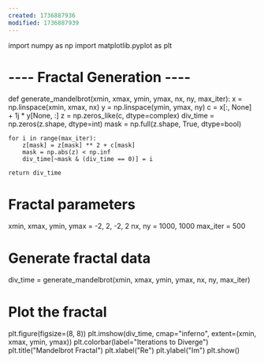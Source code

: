 ```yaml
---
created: 1736887936
modified: 1736887939
---
```


import numpy as np
import matplotlib.pyplot as plt

# ---- Fractal Generation ----
def generate_mandelbrot(xmin, xmax, ymin, ymax, nx, ny, max_iter):
    x = np.linspace(xmin, xmax, nx)
    y = np.linspace(ymin, ymax, ny)
    c = x[:, None] + 1j * y[None, :]
    z = np.zeros_like(c, dtype=complex)
    div_time = np.zeros(z.shape, dtype=int)
    mask = np.full(z.shape, True, dtype=bool)

    for i in range(max_iter):
        z[mask] = z[mask] ** 2 + c[mask]
        mask = np.abs(z) < np.inf
        div_time[~mask & (div_time == 0)] = i

    return div_time

# Fractal parameters
xmin, xmax, ymin, ymax = -2, 2, -2, 2
nx, ny = 1000, 1000
max_iter = 500

# Generate fractal data
div_time = generate_mandelbrot(xmin, xmax, ymin, ymax, nx, ny, max_iter)

# Plot the fractal
plt.figure(figsize=(8, 8))
plt.imshow(div_time, cmap="inferno", extent=(xmin, xmax, ymin, ymax))
plt.colorbar(label="Iterations to Diverge")
plt.title("Mandelbrot Fractal")
plt.xlabel("Re")
plt.ylabel("Im")
plt.show()
